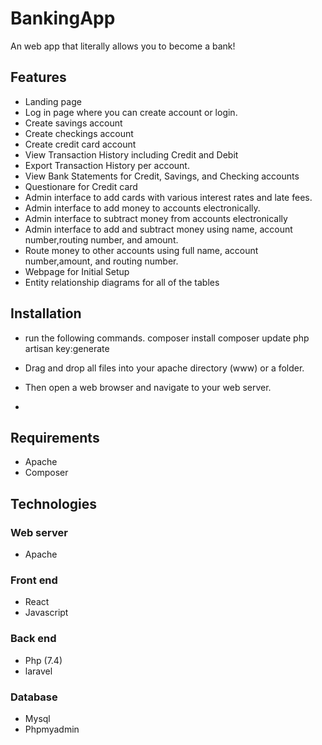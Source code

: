 # BankingApp
An web app that literally allows you to become a bank!




## Features
* Landing page
* Log in page where you can create account or login.
* Create savings account
* Create checkings account
* Create credit card account
* View Transaction History including Credit and Debit
* Export Transaction History per account.
* View Bank Statements for Credit, Savings, and Checking accounts
* Questionare for Credit card
* Admin interface to add cards with various interest rates and late fees.
* Admin interface to add money to accounts electronically.
* Admin interface to subtract money from accounts electronically
* Admin interface to add and subtract money using name, account number,routing number, and amount.
* Route money to other accounts using full name, account number,amount, and routing number.
* Webpage for Initial Setup
* Entity relationship diagrams for all of the tables



## Installation
* run the following commands.
    composer install
	composer update
	php artisan key:generate
	
	
* Drag and drop all files into your apache directory (www) or a folder. 
* Then open a web browser and navigate to your web server.

-


## Requirements
* Apache
* Composer




## Technologies

### Web server
- Apache

### Front end

- React
- Javascript

### Back end
- Php (7.4)
- laravel

### Database
- Mysql
- Phpmyadmin



